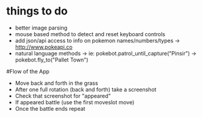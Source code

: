 # things to do
* better image parsing
* mouse based method to detect and reset keyboard controls
* add json/api access to info on pokemon names/numbers/types
  -> http://www.pokeapi.co
* natural language methods
  -> ie: pokebot.patrol_until_capture("Pinsir")
  -> pokebot.fly_to("Pallet Town")



#Flow of the App
* Move back and forth in the grass
* After one full rotation (back and forth) take a screenshot
* Check that screenshot for "appeared"
* If appeared battle (use the first moveslot move)
* Once the battle ends repeat
